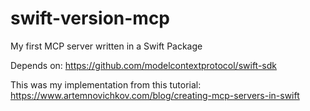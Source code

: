 # swift-version-mcp
My first MCP server written in a Swift Package

Depends on:
https://github.com/modelcontextprotocol/swift-sdk

This was my implementation from this tutorial:
https://www.artemnovichkov.com/blog/creating-mcp-servers-in-swift